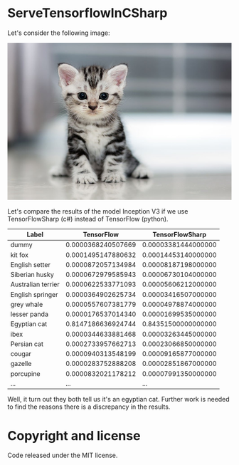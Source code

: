 # ServeTensorflowInCSharp
Let's consider the following image:

<p align="center">
    <img alt="Example" src="files/cat1.jpg" />
</p>

Let's compare the results of the model Inception V3 if we use TensorFlowSharp (c#) instead of TensorFlow (python).

| Label              | TensorFlow         | TensorFlowSharp     |
|--------------------|--------------------|---------------------|
| dummy              | 0.0000368240507669 | 0.00003381444000000 |
| kit fox            | 0.0001495147880632 | 0.00014453140000000 |
| English setter     | 0.0000872057134984 | 0.00008187198000000 |
| Siberian husky     | 0.0000672979585943 | 0.00006730104000000 |
| Australian terrier | 0.0000622533771093 | 0.00005606212000000 |
| English springer   | 0.0000364902625734 | 0.00003416507000000 |
| grey whale         | 0.0000557607381779 | 0.00004978874000000 |
| lesser panda       | 0.0000176537014340 | 0.00001699535000000 |
| Egyptian cat       | 0.8147186636924744 | 0.84351500000000000 |
| ibex               | 0.0000344633881468 | 0.00003263445000000 |
| Persian cat        | 0.0002733957662713 | 0.00023066850000000 |
| cougar             | 0.0000940313548199 | 0.00009165877000000 |
| gazelle            | 0.0000283752888208 | 0.00002851867000000 |
| porcupine          | 0.0000832021178212 | 0.00007991350000000 |
| ...                | ...                | ...                 |

Well, it turn out they both tell us it's an egyptian cat.
Further work is needed to find the reasons there is a discrepancy in the results.

# Copyright and license
Code released under the MIT license.